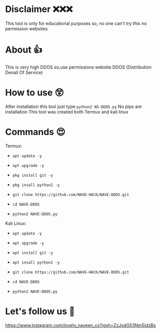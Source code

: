 
   

# Disclaimer ❌❌❌
This tool is only for educational purposes so,
no one can't try this no permission websites

# About 👍
This is very high DDOS so,use permissions website
DDOS (Distribution Denail Of Service)

# How to use 😲
After installation this tool just type `python2 NS-DDOS.py`
No pips are installation 
This tool was created both Termux and kali linux

# Commands 😍
Termux:

- `apt update -y`

- `apt upgrade -y`

- `pkg install git -y`

- `pkg insall python2 -y`

- `git clone https://github.com/NAVE-HACK/NAVE-DDOS.git `

- `cd NAVE-DDOS`

- `python2 NAVE-DDOS.py`


Kali Linux:

- `apt update -y`

- `apt upgrade -y`

- `apt install git -y`

- `apt insall python2 -y`

- `git clone https://github.com/NAVE-HACK/NAVE-DDOS.git`

- `cd NAVE-DDOS`

- `python2 NAVE-DDOS.py`


# Let's follow us 👋
https://www.instagram.com/lovely_naveen_cs?igsh=ZzJxdG53Nm5idzBs




